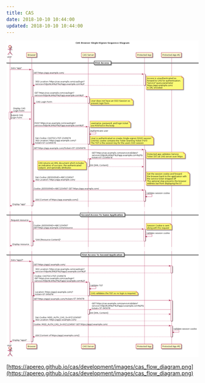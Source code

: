 ```yaml
---
title: CAS
date: 2018-10-10 10:44:00
updated: 2018-10-10 10:44:00
---
```


![](cas_flow_diagram.png)

[https://apereo.github.io/cas/development/images/cas_flow_diagram.png](https://apereo.github.io/cas/development/images/cas_flow_diagram.png)